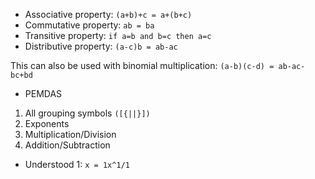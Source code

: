 - Associative property: `(a+b)+c = a+(b+c)`
- Commutative property: `ab = ba`
- Transitive property: `if a=b and b=c then a=c`
- Distributive property: `(a-c)b = ab-ac`

This can also be used with binomial multiplication: `(a-b)(c-d) = ab-ac-bc+bd`

- PEMDAS

1. All grouping symbols `([{||}])`
2. Exponents
3. Multiplication/Division
4. Addition/Subtraction

- Understood 1: `x = 1x^1/1`
